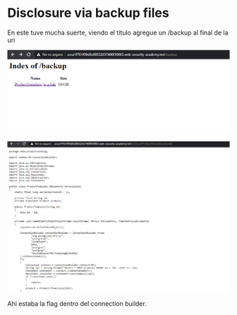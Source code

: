 # Disclosure via backup files

En este tuve mucha suerte, viendo el titulo agregue un /backup al final de la uri

![](../../.gitbook/assets/imagen%20%28594%29.png)

![](../../.gitbook/assets/imagen%20%28606%29.png)

Ahi estaba la flag dentro del connection builder.

